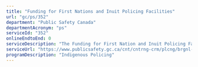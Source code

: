 ```yaml
---
title: "Funding for First Nations and Inuit Policing Facilities"
url: "gc/ps/352"
department: "Public Safety Canada"
departmentAcronym: "ps"
serviceId: "352"
onlineEndtoEnd: 0
serviceDescription: "The Funding for First Nation and Inuit Policing Facilities supports First Nation and Inuit communities to ensure their policing infrastructure meets building, policing facility, and health and safety standards."
serviceUrl: "https://www.publicsafety.gc.ca/cnt/cntrng-crm/plcng/brgnl-plcng/fndng-en.aspx"
programDescription: "Indigenous Policing"
---
```

